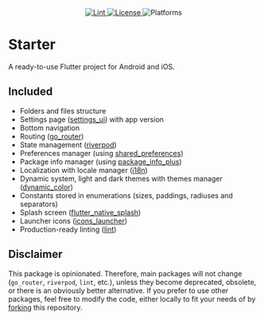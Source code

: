 <div align="center">
  <a href="https://pub.dev/packages/lint">
    <img src="https://img.shields.io/badge/Style-lint-4BC0F5.svg" alt="Lint" />
  </a>
  <a href="https://opensource.org/license/mit">
    <img src="https://img.shields.io/github/license/mrrhak/icons_launcher?label=License&color=red&logo=Leanpub" alt="License" />
  </a>
  <img src="https://img.shields.io/badge/Platform-Android%20|%20iOS%20-blue.svg?logo=flutter" alt="Platforms" />
</div>

# Starter

A ready-to-use Flutter project for Android and iOS.

## Included

- Folders and files structure
- Settings page ([settings_ui](https://pub.dev/packages/settings_ui)) with app version
- Bottom navigation
- Routing ([go_router](https://pub.dev/packages/go_router))
- State management ([riverpod](https://pub.dev/packages/flutter_riverpod))
- Preferences manager (using [shared_preferences](https://pub.dev/packages/shared_preferences))
- Package info manager (using [package_info_plus](https://pub.dev/packages/package_info_plus))
- Localization with locale manager ([i18n](https://docs.flutter.dev/ui/accessibility-and-localization/internationalization))
- Dynamic system, light and dark themes with themes manager ([dynamic_color](https://pub.dev/packages/dynamic_color))
- Constants stored in enumerations (sizes, paddings, radiuses and separators)
- Splash screen ([flutter_native_splash](https://pub.dev/packages/flutter_native_splash))
- Launcher icons ([icons_launcher](https://pub.dev/packages/icons_launcher))
- Production-ready linting ([lint](https://pub.dev/packages/lint))

## Disclaimer

This package is opinionated. Therefore, main packages will not change (`go_router`, `riverpod`, `lint`, etc.), unless they become deprecated, obsolete, or there is an obviously better alternative. If you prefer to use other packages, feel free to modify the code, either locally to fit your needs of by [forking](https://github.com/maelchiotti/flutter_starter/fork) this repository.
